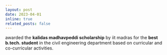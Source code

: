 ```yaml
---
layout: post
date: 2023-04-01
inline: true
related_posts: false
---
```


awarded the **kalidas madhavpeddi scholarship** by iit madras for the **best b.tech. student** in the civil engineering department based on curricular and co-curricular activities.
